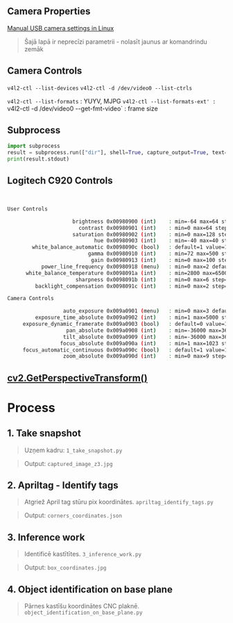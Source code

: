## Camera Properties

[Manual USB camera settings in Linux](https://www.kurokesu.com/main/2016/01/16/manual-usb-camera-settings-in-linux/)

> Šajā lapā ir neprecīzi parametrii - nolasīt jaunus ar komandrindu zemāk

## Camera Controls

`v4l2-ctl --list-devices`
`v4l2-ctl -d /dev/video0 --list-ctrls`

`v4l2-ctl --list-formats` : YUYV, MJPG
`v4l2-ctl --list-formats-ext' : 
`v4l2-ctl -d /dev/video0 --get-fmt-video` : frame size



## Subprocess

```python
import subprocess
result = subprocess.run(["dir"], shell=True, capture_output=True, text=True)
print(result.stdout)
```

## Logitech C920 Controls 

```bash


User Controls

                     brightness 0x00980900 (int)    : min=-64 max=64 step=1 default=0 value=0
                       contrast 0x00980901 (int)    : min=0 max=64 step=1 default=32 value=32
                     saturation 0x00980902 (int)    : min=0 max=128 step=1 default=56 value=56
                            hue 0x00980903 (int)    : min=-40 max=40 step=1 default=0 value=0
        white_balance_automatic 0x0098090c (bool)   : default=1 value=1
                          gamma 0x00980910 (int)    : min=72 max=500 step=1 default=100 value=100
                           gain 0x00980913 (int)    : min=0 max=100 step=1 default=0 value=0
           power_line_frequency 0x00980918 (menu)   : min=0 max=2 default=1 value=1 (50 Hz)
      white_balance_temperature 0x0098091a (int)    : min=2800 max=6500 step=1 default=4600 value=4600 flags=inactive
                      sharpness 0x0098091b (int)    : min=0 max=6 step=1 default=3 value=4
         backlight_compensation 0x0098091c (int)    : min=0 max=2 step=1 default=1 value=1

Camera Controls

                  auto_exposure 0x009a0901 (menu)   : min=0 max=3 default=3 value=3 (Aperture Priority Mode)
         exposure_time_absolute 0x009a0902 (int)    : min=1 max=5000 step=1 default=156 value=156 flags=inactive
     exposure_dynamic_framerate 0x009a0903 (bool)   : default=0 value=1
                   pan_absolute 0x009a0908 (int)    : min=-36000 max=36000 step=0 default=0 value=0
                  tilt_absolute 0x009a0909 (int)    : min=-36000 max=36000 step=0 default=0 value=0
                 focus_absolute 0x009a090a (int)    : min=1 max=1023 step=1 default=140 value=160 flags=inactive
     focus_automatic_continuous 0x009a090c (bool)   : default=1 value=1
                  zoom_absolute 0x009a090d (int)    : min=0 max=9 step=0 default=0 value=0


```

## [cv2.GetPerspectiveTransform()](https://theailearner.com/tag/cv2-getperspectivetransform/)


# Process

## 1. Take snapshot

> Uzņem kadru: `1_take_snapshot.py`

> Output: `captured_image_z3.jpg` 

## 2. Apriltag - Identify tags

> Atgriež April tag stūru pix koordinātes. `apriltag_identify_tags.py`

> Output: `corners_coordinates.json`

## 3. Inference work

> Identificē kastītītes. `3_inference_work.py`

> Output: `box_coordinates.jpg`

## 4. Object identification on base plane

> Pārnes kastīšu koordinātes CNC plaknē. `object_identification_on_base_plane.py`

> 

